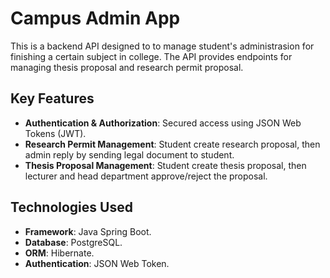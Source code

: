 <h1>Campus Admin App</h1>
This is a backend API designed to to manage student's administrasion for finishing a certain subject in college. The API provides endpoints for managing thesis proposal and research permit proposal. 
<h2>Key Features</h2>
<ul>
  <li><b>Authentication & Authorization</b>: Secured access using JSON Web Tokens (JWT).</li>
  <li><b>Research Permit Management</b>: Student create research proposal, then admin reply by sending legal document to student.</li>
  <li><b>Thesis Proposal Management</b>: Student create thesis proposal, then lecturer and head department approve/reject the proposal.</li>
</ul>
<h2>Technologies Used</h2>
<ul>
  <li><b>Framework</b>: Java Spring Boot.</li>
  <li><b>Database</b>: PostgreSQL.</li>
  <li><b>ORM</b>: Hibernate.</li>
  <li><b>Authentication</b>: JSON Web Token.</li>
</ul>
